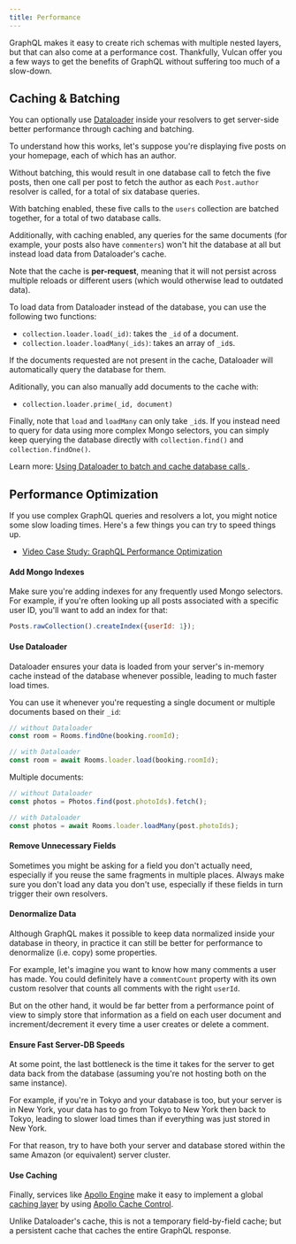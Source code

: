 ```yaml
---
title: Performance
---
```


GraphQL makes it easy to create rich schemas with multiple nested layers, but that can also come at a performance cost. Thankfully, Vulcan offer you a few ways to get the benefits of GraphQL without suffering too much of a slow-down. 

## Caching & Batching

You can optionally use [Dataloader](https://github.com/facebook/dataloader) inside your resolvers to get server-side better performance through caching and batching.

To understand how this works, let's suppose you're displaying five posts on your homepage, each of which has an author. 

Without batching, this would result in one database call to fetch the five posts, then one call per post to fetch the author as each `Post.author` resolver is called, for a total of six database queries. 

With batching enabled, these five calls to the `users` collection are batched together, for a total of two database calls. 

Additionally, with caching enabled, any queries for the same documents (for example, your posts also have `commenters`) won't hit the database at all but instead load data from Dataloader's cache. 

Note that the cache is **per-request**, meaning that it will not persist across multiple reloads or different users (which would otherwise lead to outdated data).

To load data from Dataloader instead of the database, you can use the following two functions:

- `collection.loader.load(_id)`: takes the `_id` of a document.
- `collection.loader.loadMany(_ids)`: takes an array of `_id`s. 

If the documents requested are not present in the cache, Dataloader will automatically query the database for them. 

Aditionally, you can also manually add documents to the cache with:

- `collection.loader.prime(_id, document)`

Finally, note that `load` and `loadMany` can only take `_id`s. If you instead need to query for data using more complex Mongo selectors, you can simply keep querying the database directly with `collection.find()` and `collection.findOne()`. 

Learn more: [Using Dataloader to batch and cache database calls
](https://www.youtube.com/watch?v=55Ep5KBTIQE).


## Performance Optimization

If you use complex GraphQL queries and resolvers a lot, you might notice some slow loading times. Here's a few things you can try to speed things up.

- [Video Case Study: GraphQL Performance Optimization](https://www.youtube.com/watch?v=M8Jmz8q2sUk)

#### Add Mongo Indexes

Make sure you're adding indexes for any frequently used Mongo selectors. For example, if you're often looking up all posts associated with a specific user ID, you'll want to add an index for that:

```js
Posts.rawCollection().createIndex({userId: 1});
```

#### Use Dataloader

Dataloader ensures your data is loaded from your server's in-memory cache instead of the database whenever possible, leading to much faster load times. 

You can use it whenever you're requesting a single document or multiple documents based on their `_id`:

```js
// without Dataloader
const room = Rooms.findOne(booking.roomId);

// with Dataloader
const room = await Rooms.loader.load(booking.roomId);
```

Multiple documents:

```js
// without Dataloader
const photos = Photos.find(post.photoIds).fetch();

// with Dataloader
const photos = await Rooms.loader.loadMany(post.photoIds);
```

#### Remove Unnecessary Fields

Sometimes you might be asking for a field you don't actually need, especially if you reuse the same fragments in multiple places. Always make sure you don't load any data you don't use, especially if these fields in turn trigger their own resolvers.

#### Denormalize Data

Although GraphQL makes it possible to keep data normalized inside your database in theory, in practice it can still be better for performance to denormalize (i.e. copy) some properties. 

For example, let's imagine you want to know how many comments a user has made. You could definitely have a `commentCount` property with its own custom resolver that counts all comments with the right `userId`. 

But on the other hand, it would be far better from a performance point of view to simply store that information as a field on each user document and increment/decrement it every time a user creates or delete a comment. 

#### Ensure Fast Server-DB Speeds

At some point, the last bottleneck is the time it takes for the server to get data back from the database (assuming you're not hosting both on the same instance). 

For example, if you're in Tokyo and your database is too, but your server is in New York, your data has to go from Tokyo to New York then back to Tokyo, leading to slower load times than if everything was just stored in New York.

For that reason, try to have both your server and database stored within the same Amazon (or equivalent) server cluster. 

#### Use Caching

Finally, services like [Apollo Engine](https://www.apollographql.com/engine/) make it easy to implement a global [caching layer](https://github.com/apollographql/engine-docs/blob/master/source/caching.md) by using [Apollo Cache Control](https://github.com/apollographql/apollo-cache-control).

Unlike Dataloader's cache, this is not a temporary field-by-field cache; but a persistent cache that caches the entire GraphQL response. 
